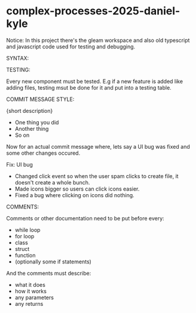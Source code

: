 ﻿# complex-processes-2025-daniel-kyle

Notice:
In this project there's the gleam workspace and also old typescript and javascript code used for testing and debugging.

SYNTAX:

TESTING:

Every new component must be tested. E.g if a new feature is added like adding files, testing msut be done for it and put into a testing table.

COMMIT MESSAGE STYLE:

<One word descriptor> {short description}

- One thing you did
- Another thing
- So on

Now for an actual commit message where, lets say a UI bug was fixed and some other changes occured.

Fix: UI bug

- Changed click event so when the user spam clicks to create file, it doesn't create a whole bunch.
- Made icons bigger so users can click icons easier.
- Fixed a bug where clicking on icons did nothing.

COMMENTS:

Comments or other documentation need to be put before every:
- while loop
- for loop
- class
- struct
- function
- (optionally some if statements)
  
And the comments must describe:

- what it does
- how it works
- any parameters
- any returns
